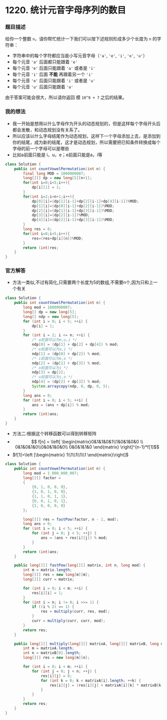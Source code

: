 # 1220. 统计元音字母序列的数目

### 题目描述

给你一个整数 `n`，请你帮忙统计一下我们可以按下述规则形成多少个长度为 `n` 的字符串：

- 字符串中的每个字符都应当是小写元音字母（`'a'`, `'e'`, `'i'`, `'o'`, `'u'`）
- 每个元音 `'a'` 后面都只能跟着 `'e'`
- 每个元音 `'e'` 后面只能跟着 `'a'` 或者是 `'i'`
- 每个元音 `'i'` 后面 **不能** 再跟着另一个 `'i'`
- 每个元音 `'o'` 后面只能跟着 `'i'` 或者是 `'u'`
- 每个元音 `'u'` 后面只能跟着 `'a'`

由于答案可能会很大，所以请你返回 模 `10^9 + 7` 之后的结果。

### 我的想法

- 我一开始是想用以什么字母作为开头的动态规划的，但是这样每个字母开头后都会发散，和动态规划没有关系了。
- 所以应该以什么字母结尾作为动态规划，这样下一个字母添加上去，是添加到你的结尾，成为新的结尾，这才是动态规划，所以需要把已知条件转换成每个字母的前一个字母可以是哪些
- 比如a前面只能是 i，u，e；e前面只能是a，i等

```java
class Solution {
    public int countVowelPermutation(int n) {
        final long MOD = 1000000007;
        long[][] dp = new long[5][n+1];
        for(int i=0;i<5;i++){
            dp[i][1] = 1;
        }
        for(int i=2;i<n+1;i++){
            dp[0][i]=(dp[1][i-1]+dp[2][i-1]+dp[4][i-1])%MOD;
            dp[1][i]=(dp[0][i-1]+dp[2][i-1])%MOD;
            dp[2][i]=(dp[1][i-1]+dp[3][i-1])%MOD;
            dp[3][i]=(dp[2][i-1])%MOD;
            dp[4][i]=(dp[2][i-1]+dp[3][i-1])%MOD;
    	}
        long res = 0;
        for(int i=0;i<5;i++){
            res=(res+dp[i][n])%MOD;
        }
        return (int)res;
    }
}
```

### 官方解答

- 方法一类似,不过有简化,只需要两个长度为5的数组,不需要n个,因为只和上一个有关

```java
class Solution {
    public int countVowelPermutation(int n) {
        long mod = 1000000007;
        long[] dp = new long[5];
        long[] ndp = new long[5];
        for (int i = 0; i < 5; ++i) {
            dp[i] = 1;
        }
        for (int i = 2; i <= n; ++i) {
            /* a前面可以为e,u,i */
            ndp[0] = (dp[1] + dp[2] + dp[4]) % mod;
            /* e前面可以为a,i */
            ndp[1] = (dp[0] + dp[2]) % mod;
            /* i前面可以为e,o */
            ndp[2] = (dp[1] + dp[3]) % mod;
            /* o前面可以为i */
            ndp[3] = dp[2];
            /* u前面可以为i,o */
            ndp[4] = (dp[2] + dp[3]) % mod;
            System.arraycopy(ndp, 0, dp, 0, 5);
        }
        long ans = 0;
        for (int i = 0; i < 5; ++i) {
            ans = (ans + dp[i]) % mod;
        }
        return (int)ans;
    }
}
```

- 方法二:根据这个转移函数可以得到转移矩阵
- $$ f[n] = \left[ \begin{matrix}0&1&1&0&1\\1&0&1&0&0 \\  0&1&0&1&0\\0&0&1&0&0\\ 0&0&1&1&0 \end{matrix} \right]^{n-1}*f[1]$$
- $f[1]=\left [\begin{matrix} 1\\1\\1\\1\\1 \end{matrix}\right]$

```java
class Solution {
    public int countVowelPermutation(int n) {
        long mod = 1_000_000_007;
        long[][] factor =
        {
            {0, 1, 0, 0, 0}, 
            {1, 0, 1, 0, 0}, 
            {1, 1, 0, 1, 1}, 
            {0, 0, 1, 0, 1}, 
            {1, 0, 0, 0, 0}
        };

        long[][] res = fastPow(factor, n - 1, mod);
        long ans = 0;
        for (int i = 0; i < 5; ++i) {
            for (int j = 0; j < 5; ++j) {
                ans = (ans + res[i][j]) % mod;
            }
        }
        return (int)ans;
    }

    public long[][] fastPow(long[][] matrix, int n, long mod) {
        int m = matrix.length;
        long[][] res = new long[m][m];
        long[][] curr = matrix;

        for (int i = 0; i < m; ++i) {
            res[i][i] = 1;
        }
        for (int i = n; i != 0; i >>= 1) {
            if ((i % 2) == 1) {
                res = multiply(curr, res, mod);
            }
            curr = multiply(curr, curr, mod);
        }
        return res;
    }

    public long[][] multiply(long[][] matrixA, long[][] matrixB, long mod) {
        int m = matrixA.length;
        int n = matrixB[0].length;
        long[][] res = new long[m][n];

        for (int i = 0; i < m; ++i) {
            for (int j = 0; j < n; ++j) {
                res[i][j] = 0;
                for (int k = 0; k < matrixA[i].length; ++k) {
                    res[i][j] = (res[i][j] + matrixA[i][k] * matrixB[k][j]) % mod;
                }
            }
        }
        return res;
    }
}
```

